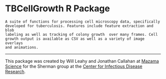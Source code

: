 # TBCellGrowth R Package

```
A suite of functions for processing cell microscopy data, specifically
developed for tuberculosis. Features include feature extraction and blob
labeling as well as tracking of colony growth  over many frames. Cell 
growth output is available as CSV as well as a variety of image overlays
and animations.
```

----

This package was created by Will Leahy and Jonathan Callahan at [Mazama Science](http://mazamascience.com) for the Sherman group at the [Center for Infectious Disease Research](http://cidresearch.org).
